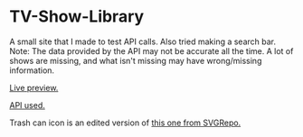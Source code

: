 # TV-Show-Library
A small site that I made to test API calls. Also tried making a search bar.
Note: The data provided by the API may not be accurate all the time. A lot of shows are missing, and what isn't missing may have wrong/missing information.

[Live preview.](https://mostafasaad1987.github.io/TV-Show-Library/)

[API used.](https://www.tvmaze.com/api)

Trash can icon is an edited version of [this one from SVGRepo.](https://www.svgrepo.com/svg/533017/trash-blank-alt)
